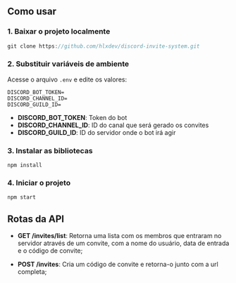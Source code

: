 ## Como usar

### 1. Baixar o projeto localmente
```js
git clone https://github.com/hlxdev/discord-invite-system.git
```

### 2. Substituir variáveis de ambiente
Acesse o arquivo `.env` e edite os valores:
```
DISCORD_BOT_TOKEN=
DISCORD_CHANNEL_ID=
DISCORD_GUILD_ID=
```

- **DISCORD_BOT_TOKEN**: Token do bot
- **DISCORD_CHANNEL_ID**: ID do canal que será gerado os convites
- **DISCORD_GUILD_ID**: ID do servidor onde o bot irá agir

### 3. Instalar as bibliotecas
```
npm install
```

### 4. Iniciar o projeto
```
npm start
```

## Rotas da API
- **GET   /invites/list**: Retorna uma lista com os membros que entraram no servidor através de um convite,  com a nome do usuário, data de entrada e o código de convite;

- **POST /invites**: Cria um código de convite e retorna-o junto com a url completa;
